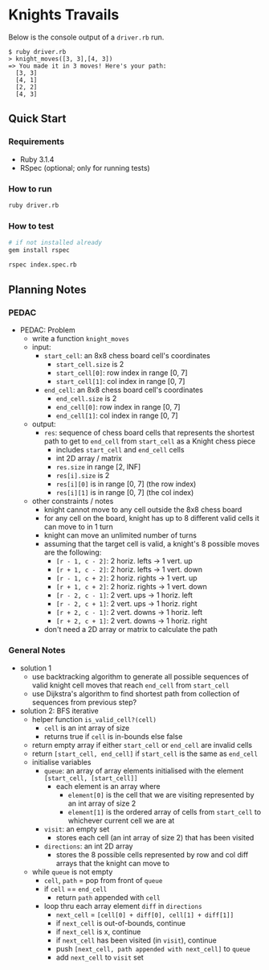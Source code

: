 # Knights Travails

Below is the console output of a `driver.rb` run.

```
$ ruby driver.rb
> knight_moves([3, 3],[4, 3])
=> You made it in 3 moves! Here's your path:
  [3, 3]
  [4, 1]
  [2, 2]
  [4, 3]
```

## Quick Start

### Requirements

- Ruby 3.1.4
- RSpec (optional; only for running tests)

### How to run

```bash
ruby driver.rb
```

### How to test

```bash
# if not installed already
gem install rspec

rspec index.spec.rb
```

## Planning Notes

### PEDAC

- PEDAC: Problem
    - write a function `knight_moves`
    - input:
        - `start_cell`: an 8x8 chess board cell's coordinates
            - `start_cell.size` is 2
            - `start_cell[0]`: row index in range \[0, 7]
            - `start_cell[1]`: col index in range \[0, 7]
        - `end_cell`: an 8x8 chess board cell's coordinates
            - `end_cell.size` is 2
            - `end_cell[0]`: row index in range \[0, 7]
            - `end_cell[1]`: col index in range \[0, 7]
    - output:
        - `res`: sequence of chess board cells that represents the shortest path to get to `end_cell` from `start_cell` as a Knight chess piece
            - includes `start_cell` and `end_cell` cells
            - int 2D array / matrix
            - `res.size` in range \[2, INF]
            - `res[i].size` is 2
            - `res[i][0]` is in range \[0, 7] (the row index)
            - `res[i][1]` is in range \[0, 7] (the col index)
    - other constraints / notes
        - knight cannot move to any cell outside the 8x8 chess board
        - for any cell on the board, knight has up to 8 different valid cells it can move to in 1 turn
        - knight can move an unlimited number of turns
        - assuming that the target cell is valid, a knight's 8 possible moves are the following:
            - `[r - 1, c - 2]`: 2 horiz. lefts -> 1 vert. up
            - `[r + 1, c - 2]`: 2 horiz. lefts -> 1 vert. down
            - `[r - 1, c + 2]`: 2 horiz. rights -> 1 vert. up
            - `[r + 1, c + 2]`: 2 horiz. rights -> 1 vert. down
            - `[r - 2, c - 1]`: 2 vert. ups -> 1 horiz. left
            - `[r - 2, c + 1]`: 2 vert. ups -> 1 horiz. right
            - `[r + 2, c - 1]`: 2 vert. downs -> 1 horiz. left
            - `[r + 2, c + 1]`: 2 vert. downs -> 1 horiz. right
        - don't need a 2D array or matrix to calculate the path

### General Notes

- solution 1
    - use backtracking algorithm to generate all possible sequences of valid knight cell moves that reach `end_cell` from `start_cell`
    - use Dijkstra's algorithm to find shortest path from collection of sequences from previous step?
- solution 2: BFS iterative
    - helper function `is_valid_cell?(cell)`
        - `cell` is an int array of size
        - returns true if `cell` is in-bounds else false
    - return empty array if either `start_cell` or `end_cell` are invalid cells
    - return `[start_cell, end_cell]` if `start_cell` is the same as `end_cell`
    - initialise variables
        - `queue`: an array of array elements initialised with the element `[start_cell, [start_cell]]`
            - each element is an array where
                - `element[0]` is the cell that we are visiting represented by an int array of size 2
                - `element[1]` is the ordered array of cells from `start_cell` to whichever current cell we are at
        - `visit`: an empty set
            - stores each cell (an int array of size 2) that has been visited
        - `directions`: an int 2D array
            - stores the 8 possible cells represented by row and col diff arrays that the knight can move to
    - while `queue` is not empty
        - `cell`, `path` = pop from front of `queue`
        - if `cell` == `end_cell`
            - return `path` appended with `cell`
        - loop thru each array element `diff` in `directions`
            - `next_cell` = `[cell[0] + diff[0], cell[1] + diff[1]]`
            - if `next_cell` is out-of-bounds, continue
            - if `next_cell` is x, continue
            - if `next_cell` has been visited (in `visit`), continue
            - push `[next_cell, path appended with next_cell]` to `queue`
            - add `next_cell` to `visit` set

